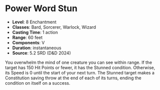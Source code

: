 # Power Word Stun

- **Level**: 8 Enchantment
- **Classes**: Bard, Sorcerer, Warlock, Wizard
- **Casting Time**: 1 action
- **Range**: 60 feet
- **Components**: V
- **Duration**: instantaneous
- **Source**: 5.2 SRD (D&D 2024)

You overwhelm the mind of one creature you can see within range. If the target has 150 Hit Points or fewer, it has the Stunned condition. Otherwise, its Speed is 0 until the start of your next turn. The Stunned target makes a Constitution saving throw at the end of each of its turns, ending the condition on itself on a success.


